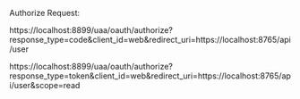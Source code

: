 Authorize Request:

https://localhost:8899/uaa/oauth/authorize?response_type=code&client_id=web&redirect_uri=https://localhost:8765/api/user

https://localhost:8899/uaa/oauth/authorize?response_type=token&client_id=web&redirect_uri=https://localhost:8765/api/user&scope=read
